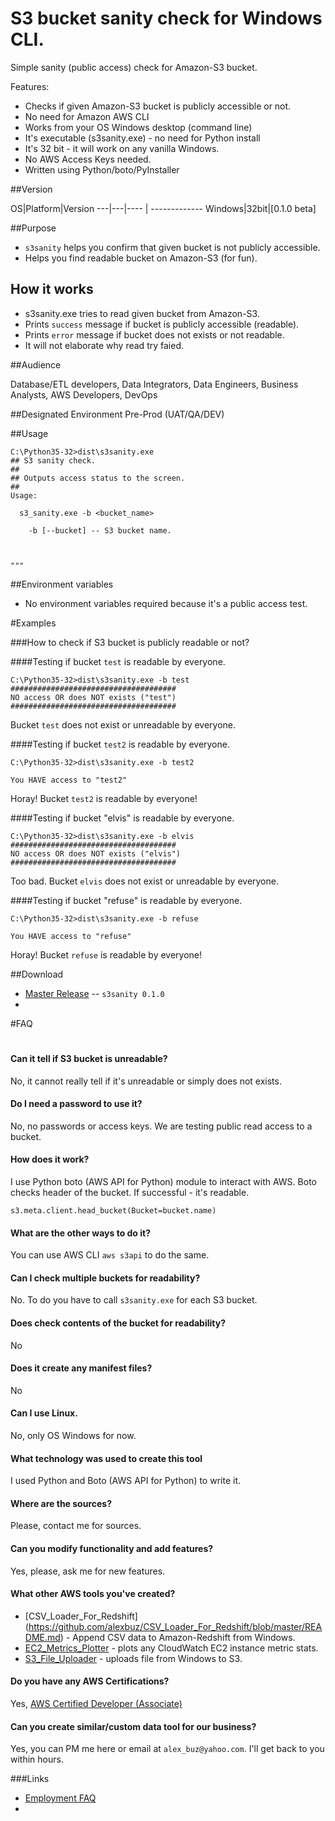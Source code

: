 # S3 bucket sanity check for Windows CLI.
Simple sanity (public access) check for Amazon-S3 bucket.

Features:
 - Checks if given Amazon-S3 bucket is publicly accessible or not.
 - No need for Amazon AWS CLI
 - Works from your OS Windows desktop (command line)
 - It's executable (s3sanity.exe)  - no need for Python install
 - It's 32 bit - it will work on any vanilla Windows.
 - No AWS Access Keys needed. 
 - Written using Python/boto/PyInstaller

##Version

OS|Platform|Version 
---|---|---- | -------------
Windows|32bit|[0.1.0 beta]

##Purpose

- `s3sanity` helps you confirm that given bucket is not publicly accessible.
- Helps you find readable bucket on Amazon-S3 (for fun).

## How it works
- s3sanity.exe tries to read given bucket from Amazon-S3.
- Prints `success` message if bucket is publicly accessible (readable).
- Prints `error` message if bucket does not exists or not readable.
- It will not elaborate why read try faied.

##Audience

Database/ETL developers, Data Integrators, Data Engineers, Business Analysts, AWS Developers, DevOps

##Designated Environment
Pre-Prod (UAT/QA/DEV)

##Usage

```
C:\Python35-32>dist\s3sanity.exe
## S3 sanity check.
##
## Outputs access status to the screen.
##
Usage:

  s3_sanity.exe -b <bucket_name>

    -b [--bucket] -- S3 bucket name.


	
"""

```

##Environment variables

* No environment variables required because it's a public access test.


#Examples

###How to check if S3 bucket is publicly readable or not?


####Testing if bucket `test` is readable by everyone.

```
C:\Python35-32>dist\s3sanity.exe -b test
#####################################
NO access OR does NOT exists ("test")
#####################################

```

Bucket `test` does not exist or unreadable by everyone.


####Testing if bucket `test2` is readable by everyone.

```
C:\Python35-32>dist\s3sanity.exe -b test2

You HAVE access to "test2"

```

Horay! Bucket `test2` is readable by everyone!


####Testing if bucket "elvis" is readable by everyone.

```
C:\Python35-32>dist\s3sanity.exe -b elvis
#####################################
NO access OR does NOT exists ("elvis")
#####################################

```

Too bad. Bucket `elvis` does not exist or unreadable by everyone.


####Testing if bucket "refuse" is readable by everyone.

```
C:\Python35-32>dist\s3sanity.exe -b refuse

You HAVE access to "refuse"

```

Horay! Bucket `refuse` is readable by everyone!




##Download
* [Master Release](https://github.com/alexbuz/S3_Sanity_Check/archive/master.zip) -- `s3sanity 0.1.0`
* 


#FAQ
#  
#### Can it tell if S3 bucket is unreadable?
No, it cannot really tell if it's unreadable or simply does not exists.

#### Do I need a password to use it?
No, no passwords or access keys.
We are testing public read access to a bucket.

#### How does it work?
I use Python boto (AWS API for Python) module to interact with AWS.
Boto checks header of the bucket. If successful - it's readable.
```
s3.meta.client.head_bucket(Bucket=bucket.name)
```

#### What are the other ways to do it?
You can use AWS CLI `aws s3api` to do the same.


#### Can I check multiple buckets for readability?
No. To do you have to call `s3sanity.exe` for each S3 bucket.

#### Does check contents of the bucket for readability?
No

#### Does it create any manifest files?
No

#### Can I use Linux.
No, only OS Windows for now.

#### What technology was used to create this tool
I used Python and Boto (AWS API for Python) to write it.

#### Where are the sources?
Please, contact me for sources.

#### Can you modify functionality and add features?
Yes, please, ask me for new features.

#### What other AWS tools you've created?
- [CSV_Loader_For_Redshift] (https://github.com/alexbuz/CSV_Loader_For_Redshift/blob/master/README.md) - Append CSV data to Amazon-Redshift from Windows.
- [EC2_Metrics_Plotter](https://github.com/alexbuz/EC2_Metrics_Plotter/blob/master/README.md) - plots any CloudWatch EC2 instance  metric stats.
- [S3_File_Uploader](https://github.com/alexbuz/S3_File_Uploader/blob/master/README.md) - uploads file from Windows to S3.

#### Do you have any AWS Certifications?
Yes, [AWS Certified Developer (Associate)](https://raw.githubusercontent.com/alexbuz/FAQs/master/images/AWS_Ceritied_Developer_Associate.png)

#### Can you create similar/custom data tool for our business?
Yes, you can PM me here or email at `alex_buz@yahoo.com`.
I'll get back to you within hours.

###Links
 - [Employment FAQ](https://github.com/alexbuz/FAQs/blob/master/README.md)
 - 
 
